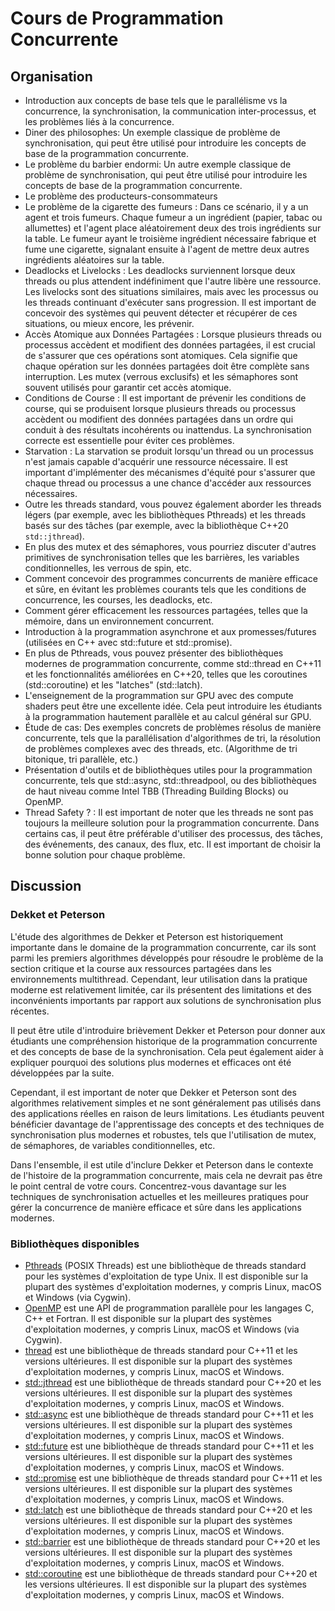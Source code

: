 # Cours de Programmation Concurrente

## Organisation

- Introduction aux concepts de base tels que le parallélisme vs la concurrence, la synchronisation, la communication inter-processus, et les problèmes liés à la concurrence.
- Diner des philosophes: Un exemple classique de problème de synchronisation, qui peut être utilisé pour introduire les concepts de base de la programmation concurrente.
- Le problème du barbier endormi: Un autre exemple classique de problème de synchronisation, qui peut être utilisé pour introduire les concepts de base de la programmation concurrente.
- Le problème des producteurs-consommateurs
- Le problème de la cigarette des fumeurs : Dans ce scénario, il y a un agent et trois fumeurs. Chaque fumeur a un ingrédient (papier, tabac ou allumettes) et l'agent place aléatoirement deux des trois ingrédients sur la table. Le fumeur ayant le troisième ingrédient nécessaire fabrique et fume une cigarette, signalant ensuite à l'agent de mettre deux autres ingrédients aléatoires sur la table.
- Deadlocks et Livelocks : Les deadlocks surviennent lorsque deux threads ou plus attendent indéfiniment que l'autre libère une ressource. Les livelocks sont des situations similaires, mais avec les processus ou les threads continuant d'exécuter sans progression. Il est important de concevoir des systèmes qui peuvent détecter et récupérer de ces situations, ou mieux encore, les prévenir.
- Accès Atomique aux Données Partagées : Lorsque plusieurs threads ou processus accèdent et modifient des données partagées, il est crucial de s'assurer que ces opérations sont atomiques. Cela signifie que chaque opération sur les données partagées doit être complète sans interruption. Les mutex (verrous exclusifs) et les sémaphores sont souvent utilisés pour garantir cet accès atomique.
- Conditions de Course : Il est important de prévenir les conditions de course, qui se produisent lorsque plusieurs threads ou processus accèdent ou modifient des données partagées dans un ordre qui conduit à des résultats incohérents ou inattendus. La synchronisation correcte est essentielle pour éviter ces problèmes.
- Starvation : La starvation se produit lorsqu'un thread ou un processus n'est jamais capable d'acquérir une ressource nécessaire. Il est important d'implémenter des mécanismes d'équité pour s'assurer que chaque thread ou processus a une chance d'accéder aux ressources nécessaires.
- Outre les threads standard, vous pouvez également aborder les threads légers (par exemple, avec les bibliothèques Pthreads) et les threads basés sur des tâches (par exemple, avec la bibliothèque C++20 `std::jthread`).
- En plus des mutex et des sémaphores, vous pourriez discuter d'autres primitives de synchronisation telles que les barrières, les variables conditionnelles, les verrous de spin, etc.
- Comment concevoir des programmes concurrents de manière efficace et sûre, en évitant les problèmes courants tels que les conditions de concurrence, les courses, les deadlocks, etc.
- Comment gérer efficacement les ressources partagées, telles que la mémoire, dans un environnement concurrent.
- Introduction à la programmation asynchrone et aux promesses/futures (utilisées en C++ avec std::future et std::promise).
- En plus de Pthreads, vous pouvez présenter des bibliothèques modernes de programmation concurrente, comme std::thread en C++11 et les fonctionnalités améliorées en C++20, telles que les coroutines (std::coroutine) et les "latches" (std::latch).
- L'enseignement de la programmation sur GPU avec des compute shaders peut être une excellente idée. Cela peut introduire les étudiants à la programmation hautement parallèle et au calcul général sur GPU.
- Étude de cas: Des exemples concrets de problèmes résolus de manière concurrente, tels que la parallélisation d'algorithmes de tri, la résolution de problèmes complexes avec des threads, etc. (Algorithme de tri bitonique, tri parallèle, etc.)
- Présentation d'outils et de bibliothèques utiles pour la programmation concurrente, tels que std::async, std::threadpool, ou des bibliothèques de haut niveau comme Intel TBB (Threading Building Blocks) ou OpenMP.
- Thread Safety ? : Il est important de noter que les threads ne sont pas toujours la meilleure solution pour la programmation concurrente. Dans certains cas, il peut être préférable d'utiliser des processus, des tâches, des événements, des canaux, des flux, etc. Il est important de choisir la bonne solution pour chaque problème.

## Discussion

### Dekket et Peterson

L'étude des algorithmes de Dekker et Peterson est historiquement importante dans le domaine de la programmation concurrente, car ils sont parmi les premiers algorithmes développés pour résoudre le problème de la section critique et la course aux ressources partagées dans les environnements multithread. Cependant, leur utilisation dans la pratique moderne est relativement limitée, car ils présentent des limitations et des inconvénients importants par rapport aux solutions de synchronisation plus récentes.

Il peut être utile d'introduire brièvement Dekker et Peterson pour donner aux étudiants une compréhension historique de la programmation concurrente et des concepts de base de la synchronisation. Cela peut également aider à expliquer pourquoi des solutions plus modernes et efficaces ont été développées par la suite.

Cependant, il est important de noter que Dekker et Peterson sont des algorithmes relativement simples et ne sont généralement pas utilisés dans des applications réelles en raison de leurs limitations. Les étudiants peuvent bénéficier davantage de l'apprentissage des concepts et des techniques de synchronisation plus modernes et robustes, tels que l'utilisation de mutex, de sémaphores, de variables conditionnelles, etc.

Dans l'ensemble, il est utile d'inclure Dekker et Peterson dans le contexte de l'histoire de la programmation concurrente, mais cela ne devrait pas être le point central de votre cours. Concentrez-vous davantage sur les techniques de synchronisation actuelles et les meilleures pratiques pour gérer la concurrence de manière efficace et sûre dans les applications modernes.

### Bibliothèques disponibles

- [Pthreads](https://en.wikipedia.org/wiki/POSIX_Threads) (POSIX Threads) est une bibliothèque de threads standard pour les systèmes d'exploitation de type Unix. Il est disponible sur la plupart des systèmes d'exploitation modernes, y compris Linux, macOS et Windows (via Cygwin).
- [OpenMP](https://en.wikipedia.org/wiki/OpenMP) est une API de programmation parallèle pour les langages C, C++ et Fortran. Il est disponible sur la plupart des systèmes d'exploitation modernes, y compris Linux, macOS et Windows (via Cygwin).
- [thread](https://en.cppreference.com/w/cpp/thread) est une bibliothèque de threads standard pour C++11 et les versions ultérieures. Il est disponible sur la plupart des systèmes d'exploitation modernes, y compris Linux, macOS et Windows.
- [std::jthread](https://en.cppreference.com/w/cpp/thread/jthread) est une bibliothèque de threads standard pour C++20 et les versions ultérieures. Il est disponible sur la plupart des systèmes d'exploitation modernes, y compris Linux, macOS et Windows.
- [std::async](https://en.cppreference.com/w/cpp/thread/async) est une bibliothèque de threads standard pour C++11 et les versions ultérieures. Il est disponible sur la plupart des systèmes d'exploitation modernes, y compris Linux, macOS et Windows.
- [std::future](https://en.cppreference.com/w/cpp/thread/future) est une bibliothèque de threads standard pour C++11 et les versions ultérieures. Il est disponible sur la plupart des systèmes d'exploitation modernes, y compris Linux, macOS et Windows.
- [std::promise](https://en.cppreference.com/w/cpp/thread/promise) est une bibliothèque de threads standard pour C++11 et les versions ultérieures. Il est disponible sur la plupart des systèmes d'exploitation modernes, y compris Linux, macOS et Windows.
- [std::latch](https://en.cppreference.com/w/cpp/thread/latch) est une bibliothèque de threads standard pour C++20 et les versions ultérieures. Il est disponible sur la plupart des systèmes d'exploitation modernes, y compris Linux, macOS et Windows.
- [std::barrier](https://en.cppreference.com/w/cpp/thread/barrier) est une bibliothèque de threads standard pour C++20 et les versions ultérieures. Il est disponible sur la plupart des systèmes d'exploitation modernes, y compris Linux, macOS et Windows.
- [std::coroutine](https://en.cppreference.com/w/cpp/language/coroutines) est une bibliothèque de threads standard pour C++20 et les versions ultérieures. Il est disponible sur la plupart des systèmes d'exploitation modernes, y compris Linux, macOS et Windows.
